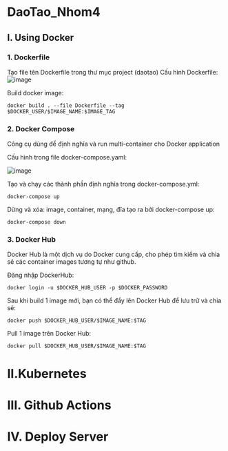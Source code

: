 # DaoTao_Nhom4

## I. Using Docker
### 1. Dockerfile
Tạo file tên Dockerfile trong thư mục project (daotao)
Cấu hình Dockerfile:
![image](https://user-images.githubusercontent.com/76396786/232329395-a5f084f9-e397-4182-8761-64db72694323.png)

Build docker image:

    docker build . --file Dockerfile --tag $DOCKER_USER/$IMAGE_NAME:$IMAGE_TAG

### 2. Docker Compose
Công cụ dùng để định nghĩa và run multi-container cho Docker application

Cấu hình trong file docker-compose.yaml:

![image](https://github.com/VuNQGum/DaoTao_Nhom4/assets/76396786/130faf00-4e78-4c73-b24e-926626bd4553)

Tạo và chạy các thành phần định nghĩa trong docker-compose.yml:
    
    docker-compose up

Dừng và xóa: image, container, mạng, đĩa tạo ra bởi docker-compose up:

    docker-compose down

### 3. Docker Hub
Docker Hub là một dịch vụ do Docker cung cấp, cho phép tìm kiếm và chia sẻ các container images tương tự như github.

Đăng nhập DockerHub:

    docker login -u $DOCKER_HUB_USER -p $DOCKER_PASSWORD

Sau khi build 1 image mới, bạn có thể đẩy lên Docker Hub để lưu trữ và chia sẻ:

    docker push $DOCKER_HUB_USER/$IMAGE_NAME:$TAG

Pull 1 image trên Docker Hub:

    docker pull $DOCKER_HUB_USER/$IMAGE_NAME:$TAG

# II.Kubernetes
# III. Github Actions
# IV. Deploy Server
